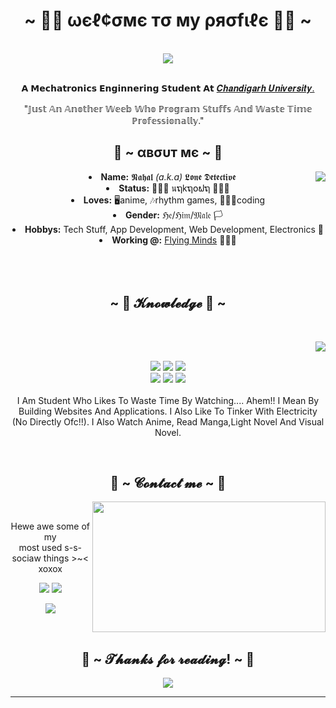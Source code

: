 <body>
  <center>
<h1 align="center">~ 🕵️‍♂️ ωєℓ¢σмє тσ му ρяσfιℓє 🕵️‍♂️ ~</h1>
<br>
<div align="center">
<!-- <a href="https://discordid.netlify.app/?id=443309440410583060" > -->
  <a href="https://lonedetective.moe/" >
   <img src="https://lanyard.cnrad.dev/api/443309440410583060"  />
  </a>
    <br><br>
  <p>𝗔 𝗠𝗲𝗰𝗵𝗮𝘁𝗿𝗼𝗻𝗶𝗰𝘀 𝗘𝗻𝗴𝗶𝗻𝗻𝗲𝗿𝗶𝗻𝗴 𝗦𝘁𝘂𝗱𝗲𝗻𝘁 𝗔𝘁 <a href="https://www.cuchd.in/">𝑪𝒉𝒂𝒏𝒅𝒊𝒈𝒂𝒓𝒉 𝑼𝒏𝒊𝒗𝒆𝒓𝒔𝒊𝒕𝒚.</a> </p> 

  <p>"𝕁𝕦𝕤𝕥 𝔸𝕟 𝔸𝕟𝕠𝕥𝕙𝕖𝕣 𝕎𝕖𝕖𝕓 𝕎𝕙𝕠 ℙ𝕣𝕠𝕘𝕣𝕒𝕞 𝕊𝕥𝕦𝕗𝕗𝕤 𝔸𝕟𝕕 𝕎𝕒𝕤𝕥𝕖 𝕋𝕚𝕞𝕖 ℙ𝕣𝕠𝕗𝕖𝕤𝕤𝕚𝕠𝕟𝕒𝕝𝕝𝕪."</p>
  <p></p>
  
</div>
    <div align="center">
<!-- <img src="https://i.imgur.com/jx17oHT.gif"> -->
      </div>
<div>
<h2 align="center"> 🤖 ~ αвσυт мє ~ 🤖 </h2>
  <div align="center">
    <img src="https://c.tenor.com/TKHxcmYuyV8AAAAM/anime-gif-hibike-euphonium.gif" align="right"> </img>
  </div>
<li>
  <b>Name:</b> 𝕹𝖆𝖍𝖆𝖑 <i>(a.k.a) </i>𝕷𝖔𝖓𝖊 𝕯𝖊𝖙𝖊𝖈𝖙𝖎𝖛𝖊</li>
<li>
<b>Status:</b> 🥷🥷🥷 นຖkຖ໐ຟຖ 🥷🥷🥷
</li>
<li>
<b>Loves:</b> 🖥anime, 🎶rhythm games, 👨🏼‍💻coding
</li>
<li>
<b>Gender:</b> ℌ𝔢/ℌ𝔦𝔪/𝔐𝔞𝔩𝔢 🏳️
</li>
<li>
<b>Hobbys:</b> Tech Stuff, App Development, Web Development, Electronics 🤖
</li>
<li>
  <b>Working @:</b> <a href="http://flyingminds.agency/">Flying Minds</a> 👨🏻‍💻
</li>
<br><br><br>
</div>
<div>
<h2 align="center">            ~ 📇 𝓚𝓷𝓸𝔀𝓵𝓮𝓭𝓰𝓮 📇 ~</h2>
 <br>
<p>
  <div align="center">
<img src="https://c.tenor.com/OvGKGJsXygYAAAAM/ciel-phantom-hive.gif" align="right">
  </div>
</div>
<div>
  <br>
<p align="center"><img src="https://img.shields.io/badge/adobe%20photoshop%20-%2331A8FF.svg?&style=for-the-badge&logo=adobe%20photoshop&logoColor=white"/> <img src="https://img.shields.io/badge/html5%20-%23E34F26.svg?&style=for-the-badge&logo=html5&logoColor=white"/> <img src="https://img.shields.io/badge/css3%20-%231572B6.svg?&style=for-the-badge&logo=css3&logoColor=white"/><br>
 <img src="https://img.shields.io/badge/node.js%20-%2343853D.svg?&style=for-the-badge&logo=node.js&logoColor=white"/> <img src="https://img.shields.io/badge/javascript%20-%23323330.svg?&style=for-the-badge&logo=javascript&logoColor=%23F7DF1E"/> <img src="https://img.shields.io/badge/git%20-%23F05033.svg?&style=for-the-badge&logo=git&logoColor=white"/> <br><br>
I Am Student Who Likes To Waste Time By Watching.... Ahem!! I Mean By Building Websites And Applications. I Also Like To Tinker With Electricity (No Directly Ofc!!).
 I Also Watch Anime, Read Manga,Light Novel And Visual Novel.
</p>
<br>
<h2 align="center">           📝 ~ 𝓒𝓸𝓷𝓽𝓪𝓬𝓽 𝓶𝓮 ~ 📝</h2>
  <div align="center">
<img src="https://i.imgur.com/KXx0cCx.gif" align="right" width="373.5px" height="208.5px">
  </div>
<br>
<p align="center">Hewe awe some of my <br>
most used s-s-sociaw things >~< xoxox</p>
<p align="center"><a href="https://twitter.com/PoolPartyAkali" target="_blank"><img src="https://img.shields.io/badge/PwoolPwatyAkwali%20-%231DA1F2.svg?&style=for-the-badge&logo=Twitter&logoColor=white"/></a> <a href="https://discord.me/cozythighs" target="_blank"><img src="https://img.shields.io/badge/CowzyThwighs%20-%237289DA.svg?&style=for-the-badge&logo=discord&logoColor=white"/></a></p>
<p align="center"><a href="https://twitch.tv/lillykali" target="_blank"><img src="https://img.shields.io/badge/Lillykali%20-%239146FF.svg?&style=for-the-badge&logo=Twitch&logoColor=white"/></a></p>
</div>
<br>
<div>
<h2 align="center">💖 ~ 𝓣𝓱𝓪𝓷𝓴𝓼 𝓯𝓸𝓻 𝓻𝓮𝓪𝓭𝓲𝓷𝓰! ~ 💖</h2>
<div align="center">
<img src="https://thumbs.gfycat.com/ElderlyNiceIsopod-size_restricted.gif">
</div>
<hr>
</div>
</div>
    </center>
</body>
